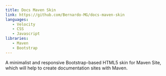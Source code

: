 ```yaml
---
title: Docs Maven Skin
link: https://github.com/Bernardo-MG/docs-maven-skin
languages: 
   - Velocity
   - CSS
   - Javascript
libraries: 
   - Maven
   - Bootstrap
---
```

A minimalist and responsive Bootstrap-based HTML5 skin for Maven Site, which will help to create documentation sites with Maven.
